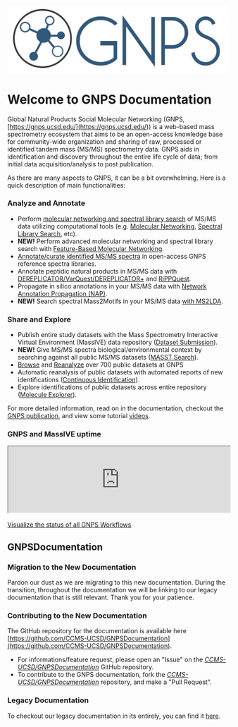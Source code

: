 ![logo](/img/GNPS_logo_original.png)

# Welcome to GNPS Documentation

Global Natural Products Social Molecular Networking (GNPS, [https://gnps.ucsd.edu/](https://gnps.ucsd.edu/)) is a web-based mass spectrometry ecosystem that aims to be an open-access knowledge base for community-wide organization and sharing of raw, processed or identified tandem mass (MS/MS) spectrometry data. GNPS aids in identification and discovery throughout the entire life cycle of data; from initial data acquisition/analysis to post publication.

As there are many aspects to GNPS, it can be a bit overwhelming. Here is a quick description of main functionalities:

### Analyze and Annotate

* Perform [molecular networking and spectral library search](gnpsanalysisoverview.md) of MS/MS data utilizing computational tools (e.g. [Molecular Networking](networking.md), [Spectral Library Search](librarysearch.md), etc).
* **NEW!** Perform advanced molecular networking and spectral library search with [Feature-Based Molecular Networking](featurebasedmolecularnetworking.md).
* [Annotate/curate identified MS/MS spectra](spectrumcuration.md) in open-access GNPS reference spectra libraries.
* Annotate peptidic natural products in MS/MS data with [DEREPLICATOR/VarQuest/DEREPLICATOR+](dereplicator.md) and [RiPPQuest](https://gnps.ucsd.edu/ProteoSAFe/static/gnps-theoretical.jsp). <!--[MetaMiner](metaminer.md) , [CycloNovo](cyclonovo.md)-->
* Propagate in silico annotations in your MS/MS data with [Network Annotation Propagation (NAP)](nap.md).
* **NEW!** Search spectral Mass2Motifs in your MS/MS data [with MS2LDA](ms2lda.md).

### Share and Explore

* Publish entire study datasets with the Mass Spectrometry Interactive Virtual Environment (MassIVE) data repository ([Dataset Submission](datasets.md)).
* **NEW!** Give MS/MS spectra biological/environmental context by searching against all public MS/MS datasets ([MASST Search](masst.md)).
* [Browse](datasets#browsing-datasets) and [Reanalyze](datasets#reanalyze-datasets) over 700 public datasets at GNPS
* Automatic reanalysis of public datasets with automated reports of new identifications ([Continuous Identification](continuousid.md)).
* Explore identifications of public datasets across entire repository ([Molecule Explorer](moleculeexplorer.md)).

For more detailed information, read on in the documentation, checkout the [GNPS publication](https://www.nature.com/articles/nbt.3597), and view some tutorial [videos](https://www.youtube.com/channel/UCufTdDIUPjfoN604Igv_29g/videos).

<!-- ## What is GNPS good for?

There are so many aspects to GNPS as it serves a diverse community. Here we wanted to highlight a few ways we think GNPS has been useful. We also highlight some of the creative ways the community has used GNPS's tools.

### Compound Identification (Dereplication)

Identify MS/MS spectra in your data to state of the art community MS/MS spectral libraries.

### Novel Analog Identification

We use GNPS's molecular networking to identify a novel analog of Stenothricin.

### Relative Quantification Across Samples

### Global Chemistry Visualization

When did we visualize stuff?

### Determine Biological/Chemical Context of Unknown Molecules



### Dataset Deposition for Publication

Today, the scientific community is clamouring for reproducibility of results that has resulted in cries for data transparency. Publications that lack public data are viewed with skepticism and rightfully so. GNPS is a place to deposit your data to in order to facilitate the review process as well as provide the community a resource to advance reproducible and rigorous science.

### Reference MS/MS Spectrum Publication for Re-identification

Put your MS/MS spectrum of a known compound in GNPS spectral libraries, so you never have to manually re-identify a compound in your own samples ever again. -->

### GNPS and MassIVE uptime

<body>
    <iframe src="https://stats.uptimerobot.com/Am4PLUWn3" style="width: 100%; height: 10% name="myFrame"></iframe>
    <p><a href="https://stats.uptimerobot.com/Am4PLUWn3" target="myFrame"> Visualize the status of all GNPS Workflows</a></p>

## GNPSDocumentation

### Migration to the New Documentation

Pardon our dust as we are migrating to this new documentation. During the transition, throughout the documentation we will be linking to our legacy documentation that is still relevant. Thank you for your patience.

### Contributing to the New Documentation

The GitHub repository for the documentation is available here [https://github.com/CCMS-UCSD/GNPSDocumentation](https://github.com/CCMS-UCSD/GNPSDocumentation).

- For informations/feature request, please open an "Issue" on the [*CCMS-UCSD/GNPSDocumentation*]((https://github.com/CCMS-UCSD/GNPSDocumentation)) GitHub repository.
- To contribute to the GNPS documentation, fork the [*CCMS-UCSD/GNPSDocumentation*]((https://github.com/CCMS-UCSD/GNPSDocumentation)) repository, and make a "Pull Request".

### Legacy Documentation

To checkout our legacy documentation in its entirely, you can find it [here](https://bix-lab.ucsd.edu/display/Public/GNPS+Documentation+Page).

